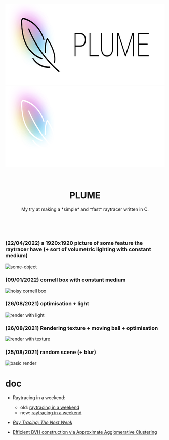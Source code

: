 
<p align="center">
  <img height="256" src="./assets/logo-black.svg#gh-light-mode-only">
  <img height="256" src="./assets/logo-white.svg#gh-dark-mode-only">
</p>
<br/>

<h1 align="center"><b>PLUME</b></h1>
<p align="center">
  My try at making a *simple* and *fast* raytracer written in C.
</p>

<br/>
<br>
<br>





### (22/04/2022) a 1920x1920 picture of some feature the raytracer have (+ sort of volumetric lighting with constant medium)

![some-object](./pic/22-04-2022.png)


### (09/01/2022) cornell box with constant medium

![noisy cornell box](./pic/09-01-2022.png)


### (26/08/2021) optimisation + light 
![render with light](./pic/28-08-2021.png)

### (26/08/2021) Rendering texture + moving ball + optimisation  
![render with texture](./pic/26-08-2021.png)

### (25/08/2021) random scene (+ blur)

![basic render](./pic/25-08-2021.png)

# doc

- Raytracing in a weekend: 
  - old: [raytracing in a weekend](https://www.realtimerendering.com/raytracing/Ray%20Tracing%20in%20a%20Weekend.pdf)
  - new: [raytracing in a weekend](https://raytracing.github.io/books/RayTracingInOneWeekend.html)

- [_Ray Tracing: The Next Week_](https://raytracing.github.io/books/RayTracingTheNextWeek.html)

- [Efficient BVH construction via Approximate Agglomerative Clustering](http://graphics.cs.cmu.edu/projects/aac/aac_build.pdf)
